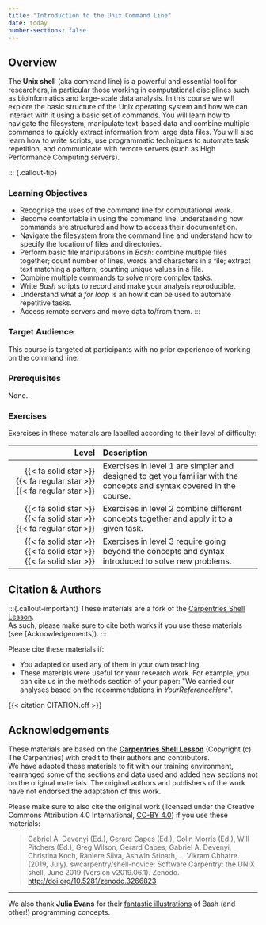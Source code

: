 ```yaml
---
title: "Introduction to the Unix Command Line"
date: today
number-sections: false
---
```


## Overview 

The **Unix shell** (aka command line) is a powerful and essential tool for researchers, in particular those working in computational disciplines such as bioinformatics and large-scale data analysis. In this course we will explore the basic structure of the Unix operating system and how we can interact with it using a basic set of commands. You will learn how to navigate the filesystem, manipulate text-based data and combine multiple commands to quickly extract information from large data files. You will also learn how to write scripts, use programmatic techniques to automate task repetition, and communicate with remote servers (such as High Performance Computing servers).

::: {.callout-tip}
### Learning Objectives

- Recognise the uses of the command line for computational work.
- Become comfortable in using the command line, understanding how commands are structured and how to access their documentation.
- Navigate the filesystem from the command line and understand how to specify the location of files and directories.
- Perform basic file manipulations in _Bash_: combine multiple files together; count number of lines, words and characters in a file; extract text matching a pattern; counting unique values in a file.
- Combine multiple commands to solve more complex tasks. 
- Write _Bash_ scripts to record and make your analysis reproducible.
- Understand what a _for loop_ is an how it can be used to automate repetitive tasks.
- Access remote servers and move data to/from them.
:::


### Target Audience

This course is targeted at participants with no prior experience of working on the command line.  


### Prerequisites

None.


### Exercises

Exercises in these materials are labelled according to their level of difficulty:

| Level | Description |
| ----: | :---------- |
| {{< fa solid star >}} {{< fa regular star >}} {{< fa regular star >}} | Exercises in level 1 are simpler and designed to get you familiar with the concepts and syntax covered in the course. |
| {{< fa solid star >}} {{< fa solid star >}} {{< fa regular star >}} | Exercises in level 2 combine different concepts together and apply it to a given task. |
| {{< fa solid star >}} {{< fa solid star >}} {{< fa solid star >}} | Exercises in level 3 require going beyond the concepts and syntax introduced to solve new problems. |


## Citation & Authors

:::{.callout-important}
These materials are a fork of the [Carpentries Shell Lesson](https://swcarpentry.github.io/shell-novice/).  
As such, please make sure to cite both works if you use these materials (see [Acknowledgements]).
:::

Please cite these materials if:

- You adapted or used any of them in your own teaching.
- These materials were useful for your research work. For example, you can cite us in the methods section of your paper: "We carried our analyses based on the recommendations in _YourReferenceHere_".

<!-- 
This is generated automatically from the CITATION.cff file. 
If you think you should be added as an author, please get in touch with us.
-->

{{< citation CITATION.cff >}}


## Acknowledgements

These materials are based on the [**Carpentries Shell Lesson**](https://swcarpentry.github.io/shell-novice/) (Copyright (c) The Carpentries) with credit to their authors and contributors.  
We have adapted these materials to fit with our training environment, rearranged some of the sections and data used and added new sections not on the original materials. 
The original authors and publishers of the work have not endorsed the adaptation of this work.

Please make sure to also cite the original work (licensed under the Creative Commons Attribution 4.0 International, [CC-BY 4.0](https://creativecommons.org/licenses/by/4.0/)) if you use these materials:

> Gabriel A. Devenyi (Ed.), Gerard Capes (Ed.), Colin Morris (Ed.), Will Pitchers (Ed.),
Greg Wilson, Gerard Capes, Gabriel A. Devenyi, Christina Koch, Raniere Silva, Ashwin Srinath, … Vikram Chhatre.
> (2019, July). swcarpentry/shell-novice: Software Carpentry: the UNIX shell, June 2019 (Version v2019.06.1).
> Zenodo. http://doi.org/10.5281/zenodo.3266823


----

We also thank **Julia Evans** for their [fantastic illustrations](https://wizardzines.com/) of Bash (and other!) programming concepts. 
